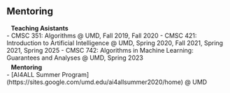 ## Mentoring

<h4 style="margin:0 10px 0;">Teaching Asistants</h4> 
- CMSC 351: Algorithms @ UMD, Fall 2019, Fall 2020
- CMSC 421: Introduction to Artificial Intelligence @ UMD, Spring 2020, Fall 2021, Spring 2021, Spring 2025
- CMSC 742: Algorithms in Machine Learning: Guarantees and Analyses @ UMD, Spring 2023

<ul style="margin:0 0 5px;">
  <!-- <li><a href="http://cvpr2023.thecvf.com/"><autocolor>IEEE/CVF Conference on Computer Vision and Pattern Recognition (CVPR) 2021-2023</autocolor></a></li>
  <li><a href="http://iccv2021.thecvf.com/"><autocolor>IEEE/CVF International Conference on Computer Vision (ICCV) 2021</autocolor></a></li>
  <li><a href="https://eccv2022.ecva.net/"><autocolor>European Conference on Computer Vision (ECCV) 2022</autocolor></a></li> -->
</ul>

<h4 style="margin:0 10px 0;">Mentoring</h4>
- [AI4ALL Summer Program](https://sites.google.com/umd.edu/ai4allsummer2020/home) @ UMD

<ul style="margin:0 0 20px;">
  <!-- <li><a href="https://www.computer.org/csdl/journal/tp"><autocolor>IEEE Transactions on Pattern Analysis and Machine Intelligence (TPAMI)</autocolor></a></li>
  <li><a href="https://www.springer.com/journal/11263"><autocolor>International Journal of Computer Vision (IJCV)</autocolor></a></li> -->
</ul>
